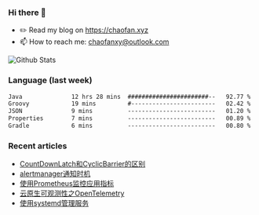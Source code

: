### Hi there 👋

- ✏️ Read my blog on https://chaofan.xyz
- 📫 How to reach me: chaofanxy@outlook.com

![Github Stats](https://github-readme-stats.vercel.app/api?username=chaofanx&show_icons=true&theme=dark&count_private=true)

### Language (last week)
<!--START_SECTION:waka-->

```txt
Java              12 hrs 28 mins  #######################--   92.77 %
Groovy            19 mins         #------------------------   02.42 %
JSON              9 mins          -------------------------   01.20 %
Properties        7 mins          -------------------------   00.89 %
Gradle            6 mins          -------------------------   00.80 %
```

<!--END_SECTION:waka-->

### Recent articles
<!-- BLOG-POST-LIST:START -->
- [CountDownLatch和CyclicBarrier的区别](https://chaofan.xyz/posts/6f3f7f34.html)
- [alertmanager通知时机](https://chaofan.xyz/posts/4a58f7b9.html)
- [使用Prometheus监控应用指标](https://chaofan.xyz/posts/49b1cc7e.html)
- [云原生可观测性之OpenTelemetry](https://chaofan.xyz/posts/29a4bd97.html)
- [使用systemd管理服务](https://chaofan.xyz/posts/c670b61f.html)
<!-- BLOG-POST-LIST:END -->
